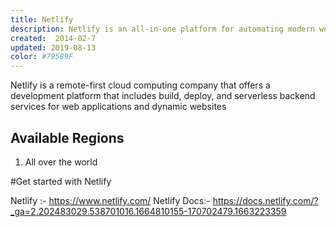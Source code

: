 ```yaml
---
title: Netlify
description: Netlify is an all-in-one platform for automating modern web projects. Replace your hosting infrastructure, continuous integration, and deployment pipeline with a single workflow. Integrate dynamic functionality like serverless functions, user authentication, and form handling as your projects grow.
created:  2014-02-7
updated: 2019-08-13
color: #79589F
---
```


Netlify is a remote-first cloud computing company that offers a development platform that includes build, deploy, and serverless backend services for web applications and dynamic websites


## Available Regions
1. All over the world

#Get started with Netlify

Netlify :- https://www.netlify.com/
Netlify Docs:- https://docs.netlify.com/?_ga=2.202483029.538701016.1664810155-170702479.1663223359
